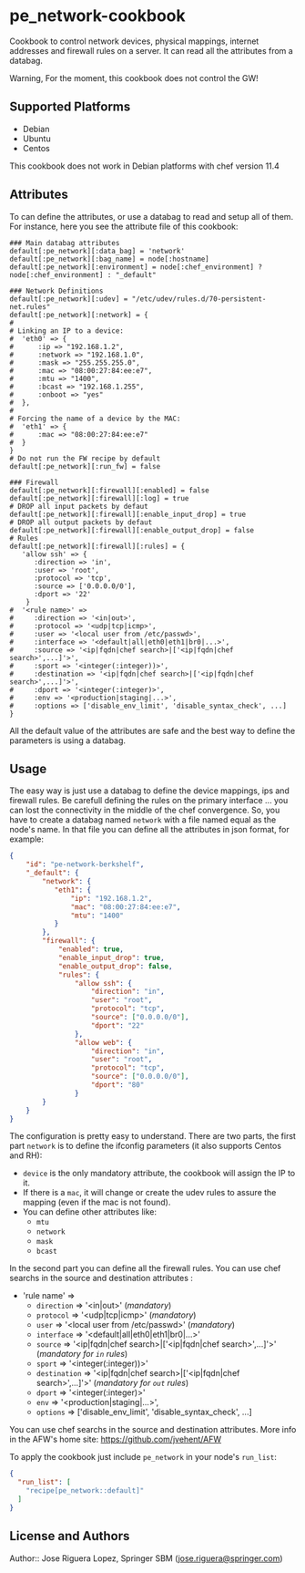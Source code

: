 # pe_network-cookbook

Cookbook to control network devices, physical mappings, internet addresses and firewall 
rules on a server. It can read all the attributes from a databag.

Warning, For the moment, this cookbook does not control the GW!

## Supported Platforms

 * Debian
 * Ubuntu
 * Centos

This cookbook does not work in Debian platforms with chef version 11.4

## Attributes

To can define the attributes, or use a databag to read and setup all of them.
For instance, here you see the attribute file of this cookbook:

```
### Main databag attributes
default[:pe_network][:data_bag] = 'network'
default[:pe_network][:bag_name] = node[:hostname]
default[:pe_network][:environment] = node[:chef_environment] ? node[:chef_environment] : "_default"

### Network Definitions
default[:pe_network][:udev] = "/etc/udev/rules.d/70-persistent-net.rules"
default[:pe_network][:network] = {
#
# Linking an IP to a device:
#  'eth0' => {
#      :ip => "192.168.1.2",
#      :network => "192.168.1.0",
#      :mask => "255.255.255.0",
#      :mac => "08:00:27:84:ee:e7",
#      :mtu => "1400",
#      :bcast => "192.168.1.255",
#      :onboot => "yes"
#  },
#
# Forcing the name of a device by the MAC:
#  'eth1' => {
#      :mac => "08:00:27:84:ee:e7"
#  }
}
# Do not run the FW recipe by default
default[:pe_network][:run_fw] = false

### Firewall
default[:pe_network][:firewall][:enabled] = false
default[:pe_network][:firewall][:log] = true
# DROP all input packets by defaut
default[:pe_network][:firewall][:enable_input_drop] = true
# DROP all output packets by defaut
default[:pe_network][:firewall][:enable_output_drop] = false
# Rules
default[:pe_network][:firewall][:rules] = {
   'allow ssh' => {
      :direction => 'in',
      :user => 'root',
      :protocol => 'tcp',
      :source => ['0.0.0.0/0'],
      :dport => '22'
    }
#  '<rule name>' =>
#     :direction => '<in|out>',
#     :protocol => '<udp|tcp|icmp>',
#     :user => '<local user from /etc/passwd>',
#     :interface => '<default|all|eth0|eth1|br0|...>',
#     :source => '<ip|fqdn|chef search>|['<ip|fqdn|chef search>',...]'>',
#     :sport => '<integer(:integer))>',
#     :destination => '<ip|fqdn|chef search>|['<ip|fqdn|chef search>',...]'>',
#     :dport => '<integer(:integer)>',
#     :env => '<production|staging|...>',
#     :options => ['disable_env_limit', 'disable_syntax_check', ...]
}
```
All the default value of the attributes are safe and the best way to define the 
parameters is using a databag.


## Usage

The easy way is just use a databag to define the device mappings, ips and firewall rules. 
Be carefull defining the rules on the primary interface ... you can lost the connectivity 
in the middle of the chef convergence. So, you have to create a databag named `network` 
with a file named equal as the node's name. In that file you can define all the attributes 
in json format, for example:

```json
{
    "id": "pe-network-berkshelf",
    "_default": {
        "network": {
           "eth1": {
               "ip": "192.168.1.2",
               "mac": "08:00:27:84:ee:e7",
               "mtu": "1400"
           }
        },
        "firewall": {
            "enabled": true,
            "enable_input_drop": true,
            "enable_output_drop": false,
            "rules": {
                "allow ssh": {
                    "direction": "in",
                    "user": "root",
                    "protocol": "tcp",
                    "source": ["0.0.0.0/0"],
                    "dport": "22"
                },
                "allow web": {
                    "direction": "in",
                    "user": "root",
                    "protocol": "tcp",
                    "source": ["0.0.0.0/0"],
                    "dport": "80"
                }
        }
    }
}
```

The configuration is pretty easy to understand. There are two parts, the first part `network` 
is to define the ifconfig parameters (it also supports Centos and RH):

 * `device` is the only mandatory attribute, the cookbook will assign the IP to it.
 * If there is a `mac`, it will change or create the udev rules to assure the mapping (even if the mac is not found).
 * You can define other attributes like:
     * `mtu`
     * `network`
     * `mask`
     * `bcast` 

In the second part you can define all the firewall rules. You can use chef searchs in the source and destination attributes :

 * 'rule name' =>
     * `direction` => '<in|out>'  (*mandatory*)
     * `protocol` => '<udp|tcp|icmp>' (*mandatory*)
     * `user` => '<local user from /etc/passwd>' (*mandatory*)
     * `interface` => '<default|all|eth0|eth1|br0|...>'
     * `source` => '<ip|fqdn|chef search>|['<ip|fqdn|chef search>',...]'>' (*mandatory for `in` rules*)
     * `sport` => '<integer(:integer))>'
     * `destination` => '<ip|fqdn|chef search>|['<ip|fqdn|chef search>',...]'>' (*mandatory for `out` rules*)
     * `dport` => '<integer(:integer)>'
     * `env` => '<production|staging|...>',
     * `options` => ['disable_env_limit', 'disable_syntax_check', ...]

You can use chef searchs in the source and destination attributes. More info in the
AFW's home site: https://github.com/jvehent/AFW

To apply the cookbook just include `pe_network` in your node's `run_list`:

```json
{
  "run_list": [
    "recipe[pe_network::default]"
  ]
}
```

## License and Authors

Author:: Jose Riguera Lopez, Springer SBM (<jose.riguera@springer.com>)
